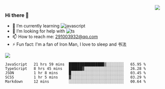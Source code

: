 <img align='right' src='https://github-readme-stats.vercel.app/api?username=niaogege&show_icons=true&theme=radical'/>

### Hi there 👋

- 🌱 I’m currently learning ![javascript](https://img.shields.io/badge/javacript-learn-orange)
- 🤔 I’m looking for help with ![ts](https://img.shields.io/badge/ts-learn-yellow)
- 📫 How to reach me: 291003932@qq.com
- ⚡ Fun fact:  I'm a fan of Iron Man, I love to sleep and 书法

![](https://github-readme-stats.vercel.app/api/top-langs/?username=niaogege&layout=compact)

<!--START_SECTION:waka-->
```text
JavaScript   21 hrs 59 mins  ████████████████▒░░░░░░░░   65.95 % 
TypeScript   8 hrs 45 mins   ██████▓░░░░░░░░░░░░░░░░░░   26.28 % 
JSON         1 hr 8 mins     █░░░░░░░░░░░░░░░░░░░░░░░░   03.45 % 
SCSS         1 hr 5 mins     ▓░░░░░░░░░░░░░░░░░░░░░░░░   03.29 % 
Markdown     12 mins         ░░░░░░░░░░░░░░░░░░░░░░░░░   00.64 % 
```
<!--END_SECTION:waka-->
